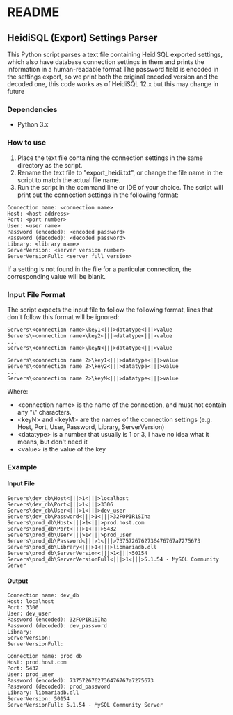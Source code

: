 # README

## HeidiSQL (Export) Settings Parser

This Python script parses a text file containing HeidiSQL exported settings, which also have database connection settings in them and prints the information in a human-readable format
The password field is encoded in the settings export, so we print both the original encoded version and the decoded one, this code works as of HeidiSQL 12.x but this may change in future 

### Dependencies

- Python 3.x

### How to use

1. Place the text file containing the connection settings in the same directory as the script.
2. Rename the text file to "export_heidi.txt", or change the file name in the script to match the actual file name.
3. Run the script in the command line or IDE of your choice. The script will print out the connection settings in the following format:

```
Connection name: <connection name>
Host: <host address>
Port: <port number>
User: <user name>
Password (encoded): <encoded password>
Password (decoded): <decoded password>
Library: <library name>
ServerVersion: <server version number>
ServerVersionFull: <server full version>
```

If a setting is not found in the file for a particular connection, the corresponding value will be blank.

### Input File Format

The script expects the input file to follow the following format, lines that don't follow this format will be ignored:

```
Servers\<connection name>\key1<|||>datatype<|||>value
Servers\<connection name>\key2<|||>datatype<|||>value
...
Servers\<connection name>\keyN<|||>datatype<|||>value

Servers\<connection name 2>\key1<|||>datatype<|||>value
Servers\<connection name 2>\key2<|||>datatype<|||>value
...
Servers\<connection name 2>\keyM<|||>datatype<|||>value
```

Where:
- \<connection name\> is the name of the connection, and must not contain any "\\" characters.
- \<keyN\> and \<keyM\> are the names of the connection settings (e.g. Host, Port, User, Password, Library, ServerVersion)
- \<datatype\> is a number that usually is 1 or 3, I have no idea what it means, but don't need it
- \<value\> is the value of the key

### Example

#### Input File

```
Servers\dev_db\Host<|||>1<|||>localhost
Servers\dev_db\Port<|||>1<|||>3306
Servers\dev_db\User<|||>1<|||>dev_user
Servers\dev_db\Password<|||>1<|||>32FOPIR1SIha
Servers\prod_db\Host<|||>1<|||>prod.host.com
Servers\prod_db\Port<|||>1<|||>5432
Servers\prod_db\User<|||>1<|||>prod_user
Servers\prod_db\Password<|||>1<|||>7375726762736476767a7275673
Servers\prod_db\Library<|||>1<|||>libmariadb.dll
Servers\prod_db\ServerVersion<|||>1<|||>50154
Servers\prod_db\ServerVersionFull<|||>1<|||>5.1.54 - MySQL Community Server
```

#### Output

```
Connection name: dev_db
Host: localhost
Port: 3306
User: dev_user
Password (encoded): 32FOPIR1SIha
Password (decoded): dev_password
Library:
ServerVersion:
ServerVersionFull:

Connection name: prod_db
Host: prod.host.com
Port: 5432
User: prod_user
Password (encoded): 7375726762736476767a7275673
Password (decoded): prod_password
Library: libmariadb.dll
ServerVersion: 50154
ServerVersionFull: 5.1.54 - MySQL Community Server
```